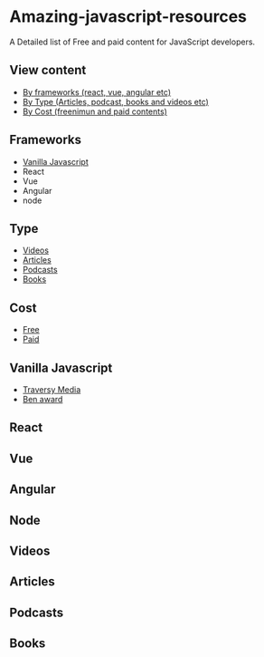 # Amazing-javascript-resources

A Detailed list of Free and paid content for JavaScript developers.

## View content

- [By frameworks (react, vue, angular etc)](#frameworks)
- [By Type (Articles, podcast, books and videos etc)](#Type)
- [By Cost (freenimun and paid contents)](#Cost)

## Frameworks

- [Vanilla Javascript](#Vanilla-Javascript)
- React
- Vue
- Angular
- node

## Type

- [Videos](#Videos)
- [Articles](#Articles)
- [Podcasts](#Podcasts)
- [Books](#Books)

## Cost

- [Free](#Free)
- [Paid](#Paid)

## Vanilla Javascript

- [Traversy Media](https://)
- [Ben award](https://)

## React

## Vue

## Angular

## Node

## Videos

## Articles

## Podcasts

## Books
